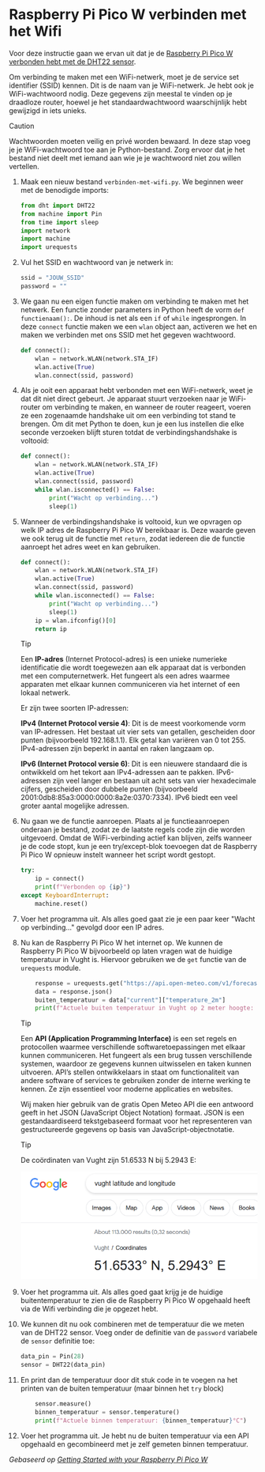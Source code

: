 # Raspberry Pi Pico W verbinden met het Wifi

Voor deze instructie gaan we ervan uit dat je de [Raspberry Pi Pico W verbonden hebt met de DHT22 sensor](uitlezen-dht22-temperatuursensor-met-micropython.md).

Om verbinding te maken met een WiFi-netwerk, moet je de service set identifier (SSID) kennen. Dit is de naam van je WiFi-netwerk. Je hebt ook je WiFi-wachtwoord nodig. Deze gegevens zijn meestal te vinden op je draadloze router, hoewel je het standaardwachtwoord waarschijnlijk hebt gewijzigd in iets unieks.

> [!CAUTION]
> Wachtwoorden moeten veilig en privé worden bewaard. In deze stap voeg je je WiFi-wachtwoord toe aan je Python-bestand. Zorg ervoor dat je het bestand niet deelt met iemand aan wie je je wachtwoord niet zou willen vertellen.

1. Maak een nieuw bestand `verbinden-met-wifi.py`. We beginnen weer met de benodigde imports:
    ```python
    from dht import DHT22
    from machine import Pin
    from time import sleep
    import network
    import machine
    import urequests
    ```

2. Vul het SSID en wachtwoord van je netwerk in:
    ```python
    ssid = "JOUW_SSID"
    password = ""
    ```

3. We gaan nu een eigen functie maken om verbinding te maken met het netwerk. Een functie zonder parameters in Python heeft de vorm `def functienaam():`. De inhoud is net als een `if` of `while` ingesprongen. In deze `connect` functie maken we een `wlan` object aan, activeren we het en maken we verbinden met ons SSID met het gegeven wachtwoord.
    ```python
    def connect():
        wlan = network.WLAN(network.STA_IF)
        wlan.active(True)
        wlan.connect(ssid, password)
    ```

4. Als je ooit een apparaat hebt verbonden met een WiFi-netwerk, weet je dat dit niet direct gebeurt. Je apparaat stuurt verzoeken naar je WiFi-router om verbinding te maken, en wanneer de router reageert, voeren ze een zogenaamde handshake uit om een verbinding tot stand te brengen. Om dit met Python te doen, kun je een lus instellen die elke seconde verzoeken blijft sturen totdat de verbindingshandshake is voltooid:
    ```python
    def connect():
        wlan = network.WLAN(network.STA_IF)
        wlan.active(True)
        wlan.connect(ssid, password)
        while wlan.isconnected() == False:
            print("Wacht op verbinding...")
            sleep(1)
    ```

5. Wanneer de verbindingshandshake is voltooid, kun we opvragen op welk IP adres de Raspberry Pi Pico W bereikbaar is. Deze waarde geven we ook terug uit de functie met `return`, zodat iedereen die de functie aanroept het adres weet en kan gebruiken.
    ```python
    def connect():
        wlan = network.WLAN(network.STA_IF)
        wlan.active(True)
        wlan.connect(ssid, password)
        while wlan.isconnected() == False:
            print("Wacht op verbinding...")
            sleep(1)
        ip = wlan.ifconfig()[0]
        return ip
    ```

    > [!TIP]
    > Een **IP-adres** (Internet Protocol-adres) is een unieke numerieke identificatie die wordt toegewezen aan elk apparaat dat is verbonden met een computernetwerk. Het fungeert als een adres waarmee apparaten met elkaar kunnen communiceren via het internet of een lokaal netwerk.
    >
    > Er zijn twee soorten IP-adressen:
    >
    > **IPv4 (Internet Protocol versie 4)**: Dit is de meest voorkomende vorm van IP-adressen. Het bestaat uit vier sets van getallen, gescheiden door punten (bijvoorbeeld 192.168.1.1). Elk getal kan variëren van 0 tot 255. IPv4-adressen zijn beperkt in aantal en raken langzaam op.
    > 
    > **IPv6 (Internet Protocol versie 6)**: Dit is een nieuwere standaard die is ontwikkeld om het tekort aan IPv4-adressen aan te pakken. IPv6-adressen zijn veel langer en bestaan uit acht sets van vier hexadecimale cijfers, gescheiden door dubbele punten (bijvoorbeeld 2001:0db8:85a3:0000:0000:8a2e:0370:7334). IPv6 biedt een veel groter aantal mogelijke adressen.

6. Nu gaan we de functie aanroepen. Plaats al je functieaanroepen onderaan je bestand, zodat ze de laatste regels code zijn die worden uitgevoerd. Omdat de WiFi-verbinding actief kan blijven, zelfs wanneer je de code stopt, kun je een try/except-blok toevoegen dat de Raspberry Pi Pico W opnieuw instelt wanneer het script wordt gestopt.
    ```python
    try:
        ip = connect()
        print(f"Verbonden op {ip}")
    except KeyboardInterrupt:
        machine.reset()
    ```

7. Voer het programma uit. Als alles goed gaat zie je een paar keer "Wacht op verbinding..." gevolgd door een IP adres.

8. Nu kan de Raspberry Pi Pico W het internet op. We kunnen de Raspberry Pi Pico W bijvoorbeeld op laten vragen wat de huidige temperatuur in Vught is. Hiervoor gebruiken we de `get` functie van de `urequests` module.
    ```python
        response = urequests.get("https://api.open-meteo.com/v1/forecast?latitude=51.6533&longitude=5.2943&current=temperature_2m,relative_humidity_2m")
        data = response.json()
        buiten_temperatuur = data["current"]["temperature_2m"]
        print(f"Actuele buiten temperatuur in Vught op 2 meter hoogte: {buiten_temperatuur}°C")
    ```

    > [!TIP]
    > Een **API (Application Programming Interface)** is een set regels en protocollen waarmee verschillende softwaretoepassingen met elkaar kunnen communiceren. Het fungeert als een brug tussen verschillende systemen, waardoor ze gegevens kunnen uitwisselen en taken kunnen uitvoeren. API’s stellen ontwikkelaars in staat om functionaliteit van andere software of services te gebruiken zonder de interne werking te kennen. Ze zijn essentieel voor moderne applicaties en websites.
    > 
    > Wij maken hier gebruik van de gratis Open Meteo API die een antwoord geeft in het JSON (JavaScript Object Notation) formaat. JSON is een gestandaardiseerd tekstgebaseerd formaat voor het representeren van gestructureerde gegevens op basis van JavaScript-objectnotatie.
    
    > [!TIP]
    > De coördinaten van Vught zijn 51.6533 N bij 5.2943 E:
    >
    > ![Coördinaten van Vught](images/vught-coordinaten.png)

9. Voer het programma uit. Als alles goed gaat krijg je de huidige buitentemperatuur te zien die de Raspberry Pi Pico W opgehaald heeft via de Wifi verbinding die je opgezet hebt.

10. We kunnen dit nu ook combineren met de temperatuur die we meten van de DHT22 sensor. Voeg onder de definitie van de `password` variabele de `sensor` definitie toe:
    ```python
    data_pin = Pin(28)
    sensor = DHT22(data_pin)
    ```

11. En print dan de temperatuur door dit stuk code in te voegen na het printen van de buiten temperatuur (maar binnen het `try` block)
    ```python
        sensor.measure()
        binnen_temperatuur = sensor.temperature()
        print(f"Actuele binnen temperatuur: {binnen_temperatuur}°C")
    ```

12. Voer het programma uit. Je hebt nu de buiten temperatuur via een API opgehaald en gecombineerd met je zelf gemeten binnen temperatuur.

*Gebaseerd op [Getting Started with your Raspberry Pi Pico W](https://projects.raspberrypi.org/en/projects/get-started-pico-w/2)*